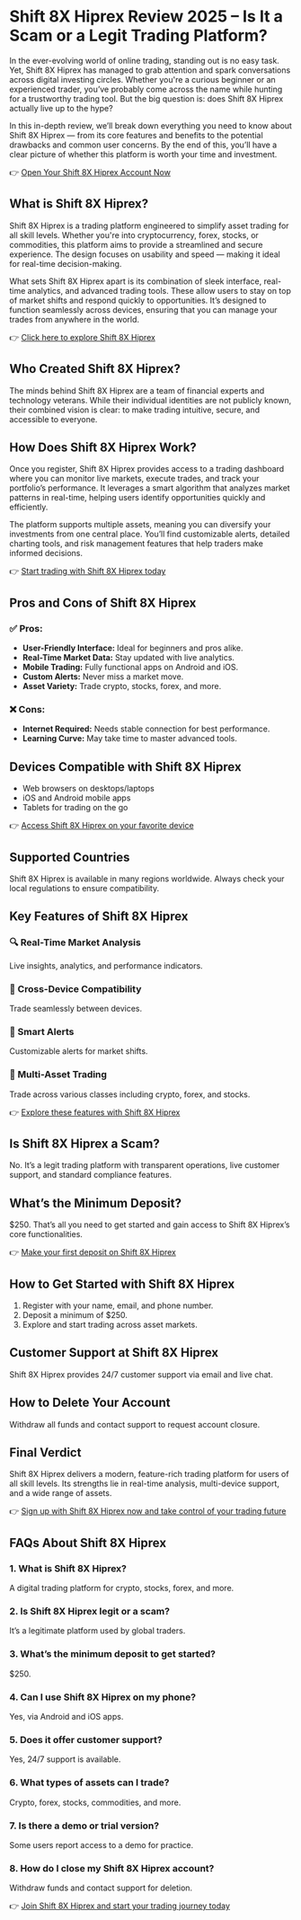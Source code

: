 
# Shift 8X Hiprex Review 2025 – Is It a Scam or a Legit Trading Platform?

In the ever-evolving world of online trading, standing out is no easy task. Yet, Shift 8X Hiprex has managed to grab attention and spark conversations across digital investing circles. Whether you're a curious beginner or an experienced trader, you’ve probably come across the name while hunting for a trustworthy trading tool. But the big question is: does Shift 8X Hiprex actually live up to the hype?

In this in-depth review, we’ll break down everything you need to know about Shift 8X Hiprex — from its core features and benefits to the potential drawbacks and common user concerns. By the end of this, you’ll have a clear picture of whether this platform is worth your time and investment.

👉 [Open Your Shift 8X Hiprex Account Now](https://tracking.affiltrack5681.com/aff_c?offer_id=171340&aff_id=9535&source=github)

## What is Shift 8X Hiprex?

Shift 8X Hiprex is a trading platform engineered to simplify asset trading for all skill levels. Whether you're into cryptocurrency, forex, stocks, or commodities, this platform aims to provide a streamlined and secure experience. The design focuses on usability and speed — making it ideal for real-time decision-making.

What sets Shift 8X Hiprex apart is its combination of sleek interface, real-time analytics, and advanced trading tools. These allow users to stay on top of market shifts and respond quickly to opportunities. It’s designed to function seamlessly across devices, ensuring that you can manage your trades from anywhere in the world.

👉 [Click here to explore Shift 8X Hiprex](https://tracking.affiltrack5681.com/aff_c?offer_id=171340&aff_id=9535&source=github)

## Who Created Shift 8X Hiprex?

The minds behind Shift 8X Hiprex are a team of financial experts and technology veterans. While their individual identities are not publicly known, their combined vision is clear: to make trading intuitive, secure, and accessible to everyone.

## How Does Shift 8X Hiprex Work?

Once you register, Shift 8X Hiprex provides access to a trading dashboard where you can monitor live markets, execute trades, and track your portfolio’s performance. It leverages a smart algorithm that analyzes market patterns in real-time, helping users identify opportunities quickly and efficiently.

The platform supports multiple assets, meaning you can diversify your investments from one central place. You’ll find customizable alerts, detailed charting tools, and risk management features that help traders make informed decisions.

👉 [Start trading with Shift 8X Hiprex today](https://tracking.affiltrack5681.com/aff_c?offer_id=171340&aff_id=9535&source=github)

## Pros and Cons of Shift 8X Hiprex

### ✅ Pros:
- **User-Friendly Interface:** Ideal for beginners and pros alike.
- **Real-Time Market Data:** Stay updated with live analytics.
- **Mobile Trading:** Fully functional apps on Android and iOS.
- **Custom Alerts:** Never miss a market move.
- **Asset Variety:** Trade crypto, stocks, forex, and more.

### ❌ Cons:
- **Internet Required:** Needs stable connection for best performance.
- **Learning Curve:** May take time to master advanced tools.

## Devices Compatible with Shift 8X Hiprex

- Web browsers on desktops/laptops
- iOS and Android mobile apps
- Tablets for trading on the go

👉 [Access Shift 8X Hiprex on your favorite device](https://tracking.affiltrack5681.com/aff_c?offer_id=171340&aff_id=9535&source=github)

## Supported Countries

Shift 8X Hiprex is available in many regions worldwide. Always check your local regulations to ensure compatibility.

## Key Features of Shift 8X Hiprex

### 🔍 Real-Time Market Analysis
Live insights, analytics, and performance indicators.

### 📱 Cross-Device Compatibility
Trade seamlessly between devices.

### 🔔 Smart Alerts
Customizable alerts for market shifts.

### 💼 Multi-Asset Trading
Trade across various classes including crypto, forex, and stocks.

👉 [Explore these features with Shift 8X Hiprex](https://tracking.affiltrack5681.com/aff_c?offer_id=171340&aff_id=9535&source=github)

## Is Shift 8X Hiprex a Scam?

No. It’s a legit trading platform with transparent operations, live customer support, and standard compliance features.

## What’s the Minimum Deposit?

$250. That’s all you need to get started and gain access to Shift 8X Hiprex’s core functionalities.

👉 [Make your first deposit on Shift 8X Hiprex](https://tracking.affiltrack5681.com/aff_c?offer_id=171340&aff_id=9535&source=github)

## How to Get Started with Shift 8X Hiprex

1. Register with your name, email, and phone number.
2. Deposit a minimum of $250.
3. Explore and start trading across asset markets.

## Customer Support at Shift 8X Hiprex

Shift 8X Hiprex provides 24/7 customer support via email and live chat.

## How to Delete Your Account

Withdraw all funds and contact support to request account closure.

## Final Verdict

Shift 8X Hiprex delivers a modern, feature-rich trading platform for users of all skill levels. Its strengths lie in real-time analysis, multi-device support, and a wide range of assets.

👉 [Sign up with Shift 8X Hiprex now and take control of your trading future](https://tracking.affiltrack5681.com/aff_c?offer_id=171340&aff_id=9535&source=github)

## FAQs About Shift 8X Hiprex

### 1. What is Shift 8X Hiprex?
A digital trading platform for crypto, stocks, forex, and more.

### 2. Is Shift 8X Hiprex legit or a scam?
It’s a legitimate platform used by global traders.

### 3. What’s the minimum deposit to get started?
$250.

### 4. Can I use Shift 8X Hiprex on my phone?
Yes, via Android and iOS apps.

### 5. Does it offer customer support?
Yes, 24/7 support is available.

### 6. What types of assets can I trade?
Crypto, forex, stocks, commodities, and more.

### 7. Is there a demo or trial version?
Some users report access to a demo for practice.

### 8. How do I close my Shift 8X Hiprex account?
Withdraw funds and contact support for deletion.

👉 [Join Shift 8X Hiprex and start your trading journey today](https://tracking.affiltrack5681.com/aff_c?offer_id=171340&aff_id=9535&source=github)
